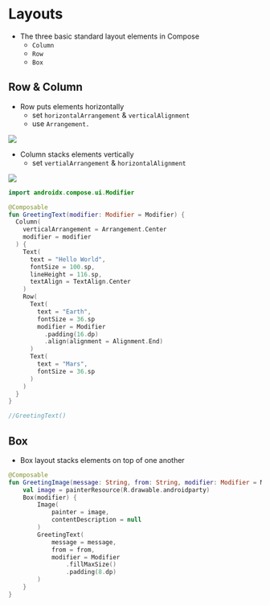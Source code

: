 # Layouts

- The three basic standard layout elements in Compose
  - `Column`
  - `Row`
  - `Box`

## Row & Column

- Row puts elements horizontally
  - set `horizontalArrangement` & `verticalAlignment`
  - use `Arrangement.`

![](https://developer.android.com/images/reference/androidx/compose/foundation/layout/row_arrangement_visualization.gif)

- Column stacks elements vertically
  - set `vertialArrangement` & `horizontalAlignment`

![](https://developer.android.com/images/reference/androidx/compose/foundation/layout/column_arrangement_visualization.gif)

```kotlin
import androidx.compose.ui.Modifier

@Composable
fun GreetingText(modifier: Modifier = Modifier) {
  Column(
    verticalArrangement = Arrangement.Center
    modifier = modifier
  ) {
    Text(
      text = "Hello World",
      fontSize = 100.sp,
      lineHeight = 116.sp,
      textAlign = TextAlign.Center
    )
    Row(
      Text(
        text = "Earth",
        fontSize = 36.sp
        modifier = Modifier
          .padding(16.dp)
          .align(alignment = Alignment.End)
      )
      Text(
        text = "Mars",
        fontSize = 36.sp
      )
    )
  }
}

//GreetingText()

```

## Box

- Box layout stacks elements on top of one another

```kotlin
@Composable
fun GreetingImage(message: String, from: String, modifier: Modifier = Modifier) {
    val image = painterResource(R.drawable.androidparty)
    Box(modifier) {
        Image(
            painter = image,
            contentDescription = null
        )
        GreetingText(
            message = message,
            from = from,
            modifier = Modifier
                .fillMaxSize()
                .padding(8.dp)
        )
    }
}
```
